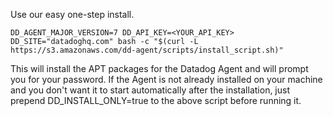 Use our easy one-step install.

`DD_AGENT_MAJOR_VERSION=7 DD_API_KEY=<YOUR_API_KEY> DD_SITE="datadoghq.com" bash -c "$(curl -L https://s3.amazonaws.com/dd-agent/scripts/install_script.sh)"`

This will install the APT packages for the Datadog Agent and will prompt you for your password.
If the Agent is not already installed on your machine and you don't want it to start automatically after the installation, just prepend DD_INSTALL_ONLY=true to the above script before running it.